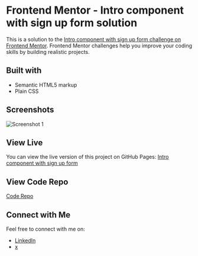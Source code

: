 # Frontend Mentor - Intro component with sign up form solution

This is a solution to the [Intro component with sign up form challenge on Frontend Mentor](https://www.frontendmentor.io/challenges/intro-component-with-signup-form-5cf91bd49edda32581d28fd1). Frontend Mentor challenges help you improve your coding skills by building realistic projects. 


## Built with

- Semantic HTML5 markup
- Plain CSS

## Screenshots

![Screenshot 1](screenshot.png)

## View Live

You can view the live version of this project on GitHub Pages: [Intro component with sign up form](https://iamupo.github.io/FrontendMentor-Solutions/intro-component-with-signup-form-master)

## View Code Repo
[Code Repo](https://github.com/IamUPO/FrontendMentor-Solutions/tree/main/intro-component-with-signup-form-master)

## Connect with Me

Feel free to connect with me on:

- [LinkedIn](https://www.linkedin.com/in/iamupo/)
- [x](https://www.x.com/iamupo/)
